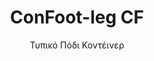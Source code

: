 ---
title: "ConFoot-leg CF"
subtitle: "Τυπικό Πόδι Κοντέινερ"
mainImage: "/images/products/confoot-leg-cf-main.jpg"
gallery:
  - "/images/products/confoot-leg-cf-1.jpg"
  - "/images/products/confoot-leg-cf-2.jpg"
  - "/images/products/confoot-leg-cf-3.jpg"
shortDescription: "Το ConFoot-leg CF είναι το τυπικό μοντέλο ποδιού για κοντέινερ που μειώνει το χρόνο μετακίνησης και εκφόρτωσης των κοντέινερ, επιτρέποντάς σας να αφήνετε τα κοντέινερ σε αναμονή εκφόρτωσης, ώστε οι οδηγοί να μην χρειάζεται να περιμένουν."
technicalDescription: "Το μοντέλο CF επιτρέπει τη χρήση των κοντέινερ ως επιπλέον χώρο αποθήκευσης, ενώ παραμένουν έτοιμα για μετακίνηση οποιαδήποτε στιγμή - απλά οδηγήστε το τρέιλερ κάτω από το κοντέινερ και συνεχίστε το ταξίδι."
videoID: "C2KwnEb-npU"
specifications:
  - name: "Βάρος"
    value: "24 kg ανά πόδι"
  - name: "Αντοχή Φορτίου"
    value: "34 τόνους"
  - name: "Εύρος Ρύθμισης"
    value: "1,043 mm έως 1,448 mm"
  - name: "Υλικό"
    value: "Ατσάλι υψηλής ποιότητας"
price: "3.600 EUR"
priceVAT: "4.356 EUR"
pricingNotes: "Διατίθενται εκπτώσεις για μεγάλες ποσότητες. Επικοινωνήστε μαζί μας για λεπτομέρειες."
buyLink: "/contact"
howToUse: |
  1. Τοποθετήστε το πόδι CF στη βάση γωνίας του κοντέινερ
  2. Ενεργοποιήστε τον μηχανισμό κλειδώματος
  3. Ρυθμίστε το ύψος, αν χρειαστεί, εντός του εύρους 1,043 mm έως 1,448 mm
  4. Επαναλάβετε για όλες τις απαιτούμενες γωνίες
  5. Κατεβάστε το τρέιλερ και οδηγήστε μακριά, αφήνοντας το κοντέινερ στα πόδια
benefits:
  - title: "Εξοικονόμηση Χρόνου"
    description: "Μειώνει το χρόνο μετακίνησης και εκφόρτωσης των κοντέινερ, καθώς μπορούν να παραμείνουν σε αναμονή εκφόρτωσης"
  - title: "Αποδοτικότητα Οδηγού"
    description: "Οι οδηγοί δεν χρειάζεται να περιμένουν κατά την εκφόρτωση, απελευθερώνοντάς τους για άλλες εργασίες"
  - title: "Επιπλέον Χώρος Αποθήκευσης"
    description: "Τα κοντέινερ μπορούν να χρησιμοποιηθούν ως επιπλέον χώροι αποθήκευσης όταν δεν βρίσκονται σε μεταφορά"
  - title: "Άμεση Μετακινησιμότητα"
    description: "Τα κοντέινερ είναι πάντα έτοιμα για μετακίνηση - απλά οδηγήστε το τρέιλερ κάτω από το κοντέινερ για να συνεχίσετε το ταξίδι"
  - title: "Πολυμορφικές Εφαρμογές"
    description: "Κατάλληλο για γενική χρήση, αποθήκευση, δεξαμενοκίνητα κοντέινερ και διάφορες βιομηχανίες"
  - title: "Βελτιστοποίηση Κόστους"
    description: "Βελτιστοποιεί τα κόστη και το χρόνο μέσα από την απλοποίηση των διαδικασιών μεταφοράς και αποθήκευσης"
articleContent: |
  ## Τι είναι το ConFoot-leg CF?

  Το ConFoot-leg CF είναι το τυπικό μοντέλο ποδιού για κοντέινερ, σχεδιασμένο για την απλοποίηση των λειτουργιών μεταφοράς, αποθήκευσης και logistics. Αυτή η ευέλικτη λύση μειώνει το χρόνο που απαιτείται για τη μετακίνηση και εκφόρτωση των κοντέινερ, επιτρέποντας να παραμένουν σε αναμονή εκφόρτωσης, ώστε οι οδηγοί να μην χρειάζεται να περιμένουν. Το μοντέλο CF μετατρέπει τα κοντέινερ σε ευέλικτες μονάδες αποθήκευσης που παραμένουν έτοιμες για μεταφορά όποτε χρειαστεί.

  ## Βασικά Πλεονεκτήματα για τις Μεταφορές και το Logistics

  Το ConFoot-leg CF προσφέρει σημαντικά επιχειρησιακά οφέλη για τις εταιρείες που ασχολούνται με τις μεταφορές και το logistics. Επιτρέποντας στα κοντέινερ να παραμείνουν πάνω στα πόδια κατά την αναμονή εκφόρτωσης, μπορείτε να βελτιστοποιήσετε τον χρόνο των οδηγών και την αξιοποίηση του στόλου. Οι οδηγοί μπορούν να αφήνουν τα κοντέινερ και να προχωρούν αμέσως στο επόμενο καθήκον, εξαλείφοντας τις δαπανηρές περιόδους αναμονής κατά τη φόρτωση και εκφόρτωση.

  Επιπλέον, τα κοντέινερ που είναι εξοπλισμένα με CF πόδια μπορούν να χρησιμεύσουν ως πολύτιμος επιπλέον χώρος αποθήκευσης όταν δεν βρίσκονται σε μεταφορά. Παραμένουν έτοιμα για μετακίνηση ανά πάσα στιγμή – απλά οδηγήστε ένα τρέιλερ κάτω από το κοντέινερ και συνεχίστε το ταξίδι. Αυτή η ευελιξία καθιστά το CF την ιδανική λύση για επιχειρήσεις που επιθυμούν να βελτιώσουν την αποδοτικότητα του logistics και τη χωρητικότητα αποθήκευσης.

  ## Πώς Λειτουργεί

  Το ConFoot-leg CF προσκολλάται με ασφάλεια στις βάσεις γωνίας του κοντέινερ, παρέχοντας σταθερή στήριξη ενώ το κοντέινερ βρίσκεται σε θέση για φόρτωση, εκφόρτωση ή αποθήκευση. Τα πόδια διαθέτουν εύρος ρύθμισης από 1,043 mm έως 1,448 mm, επιτρέποντας ευέλικτη τοποθέτηση σε διάφορα λειτουργικά περιβάλλοντα. Κάθε πόδι ζυγίζει 24 κιλά, διευκολύνοντας τη διαχείριση από τους χειριστές, ενώ το σύστημα παρέχει εντυπωσιακή αντοχή φορτίου 34 τόνων.

  Η διαδικασία εγκατάστασης είναι απλή:
  1. Τοποθετήστε τα πόδια CF στις βάσεις γωνίας του κοντέινερ
  2. Ενεργοποιήστε τον μηχανισμό κλειδώματος για να ασφαλίσετε τα πόδια
  3. Ρυθμίστε το ύψος σύμφωνα με τις ανάγκες σας
  4. Κατεβάστε το τρέιλερ και οδηγήστε μακριά, αφήνοντας το κοντέινερ με ασφάλεια πάνω στα πόδια

  Όταν έρθει η ώρα να μετακινήσετε το κοντέινερ, απλά οδηγήστε το τρέιλερ πίσω κάτω από αυτό, ασφαλίστε το κοντέινερ στο τρέιλερ, αφαιρέστε τα πόδια και συνεχίστε το ταξίδι.

  ## Εφαρμογές του ConFoot-leg CF

  ### Μεταφορικές Εταιρείες
  Οι μεταφορικές εταιρείες αποκομίζουν σημαντικά οφέλη από την ικανότητα του CF να βελτιστοποιεί την αξιοποίηση του στόλου. Οι οδηγοί μπορούν να αφήνουν τα κοντέινερ στις τοποθεσίες πελατών και να προχωρούν άμεσα στο επόμενο καθήκον, αντί να περιμένουν για τις διαδικασίες φόρτωσης και εκφόρτωσης. Αυτή η αποδοτικότητα μπορεί να αυξήσει σημαντικά την παραγωγική δυναμικότητα των υφιστάμενων στόλων τρέιλερ και να μειώσει τα λειτουργικά κόστη.

  ### Αποθήκες και Διανομή
  Σε εφαρμογές αποθήκευσης και διανομής, το CF προσφέρει πολύτιμη ευελιξία στη διαχείριση των ροών των κοντέινερ. Τα κοντέινερ μπορούν να τοποθετούνται σε προσωρινές περιοχές αποθήκευσης πάνω σε πόδια, δημιουργώντας επιπλέον χωρητικότητα κατά τις περιόδους αιχμής. Αυτή η προσέγγιση μειώνει τη συμφόρηση στους αποβάθρες φόρτωσης και επιτρέπει καλύτερο προγραμματισμό των διαδικασιών φόρτωσης και εκφόρτωσης.

  ### Βιομηχανικές Εγκαταστάσεις
  Οι βιομηχανικές εγκαταστάσεις μπορούν να αξιοποιήσουν τα κοντέινερ εξοπλισμένα με CF ως ευέλικτο επιπλέον χώρο αποθήκευσης για πρώτες ύλες ή τελικά προϊόντα. Με το να τοποθετούνται τα κοντέινερ κοντά στις παραγωγικές μονάδες, οι πρώτες ύλες μπορούν να προσπελαστούν εύκολα όταν χρειάζεται, μειώνοντας τα κόστη διαχείρισης και βελτιώνοντας την παραγωγική αποδοτικότητα.

  ### Λιανικές Εμπορικές Επιχειρήσεις
  Οι λιανικές επιχειρήσεις μπορούν να χρησιμοποιήσουν τα πόδια CF για εποχιακές λύσεις αποθήκευσης, τοποθετώντας τα κοντέινερ σε στρατηγικές τοποθεσίες για τη διαχείριση αποθεμάτων κατά τις περιόδους αιχμής. Αυτή η προσέγγιση παρέχει οικονομικά αποδοτική επιπλέον χωρητικότητα χωρίς την ανάγκη μόνιμης επέκτασης των εγκαταστάσεων.

  ## Τεχνικές Προδιαγραφές

  - Αντοχή Φορτίου: 34 τόνους
  - Βάρος: 24 kg ανά πόδι
  - Εύρος Ρύθμισης: 1,043 mm έως 1,448 mm
  - Υλικό: Ατσάλι υψηλής ποιότητας με ανθεκτική επίστρωση
  - Συμβατότητα: Τυπικές βάσεις γωνίας για κοντέινερ

  Το ConFoot-leg CF αντιπροσωπεύει μια πρακτική λύση για την απλοποίηση των λειτουργιών μεταφοράς και αποθήκευσης, προσφέροντας στις επιχειρήσεις έναν τρόπο βελτιστοποίησης των εξόδων και του χρόνου. Επιτρέποντας στα κοντέινερ να παραμένουν σε αναμονή εκφόρτωσης και να χρησιμοποιούνται ως επιπλέον χώροι αποθήκευσης, το CF βοηθά στη επίτευξη υψηλότερης αποδοτικότητας και ευελιξίας στη διαχείριση τους.
---